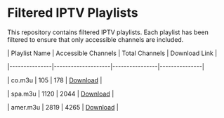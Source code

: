 # Filtered IPTV Playlists

This repository contains filtered IPTV playlists. Each playlist has been filtered to ensure that only accessible channels are included.

| Playlist Name | Accessible Channels | Total Channels | Download Link |

|---------------|--------------------|----------------|---------------|

| co.m3u | 105 | 178 | [Download](https://raw.githubusercontent.com/cerels/cerels/filteredIptv/refs/heads/main/co.m3u) |

| spa.m3u | 1120 | 2044 | [Download](https://raw.githubusercontent.com/cerels/cerels/filteredIptv/refs/heads/main/spa.m3u) |

| amer.m3u | 2819 | 4265 | [Download](https://raw.githubusercontent.com/cerels/cerels/filteredIptv/refs/heads/main/amer.m3u) |
